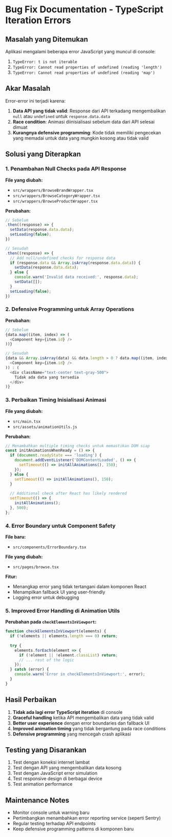 # Bug Fix Documentation - TypeScript Iteration Errors

## Masalah yang Ditemukan

Aplikasi mengalami beberapa error JavaScript yang muncul di console:

1. `TypeError: t is not iterable` 
2. `TypeError: Cannot read properties of undefined (reading 'length')`
3. `TypeError: Cannot read properties of undefined (reading 'map')`

## Akar Masalah

Error-error ini terjadi karena:

1. **Data API yang tidak valid**: Response dari API terkadang mengembalikan `null` atau `undefined` untuk `response.data.data`
2. **Race condition**: Animasi diinisialisasi sebelum data dari API selesai dimuat
3. **Kurangnya defensive programming**: Kode tidak memiliki pengecekan yang memadai untuk data yang mungkin kosong atau tidak valid

## Solusi yang Diterapkan

### 1. Penambahan Null Checks pada API Response

**File yang diubah:**
- `src/wrappers/BrowseBrandWrapper.tsx`
- `src/wrappers/BrowseCategoryWrapper.tsx` 
- `src/wrappers/BrowseProductWrapper.tsx`

**Perubahan:**
```typescript
// Sebelum
.then((response) => {
  setData(response.data.data);
  setLoading(false);
})

// Sesudah
.then((response) => {
  // Add null/undefined checks for response data
  if (response.data && Array.isArray(response.data.data)) {
    setData(response.data.data);
  } else {
    console.warn('Invalid data received:', response.data);
    setData([]);
  }
  setLoading(false);
})
```

### 2. Defensive Programming untuk Array Operations

**Perubahan:**
```typescript
// Sebelum
{data.map((item, index) => (
  <Component key={item.id} />
))}

// Sesudah
{data && Array.isArray(data) && data.length > 0 ? data.map((item, index) => (
  <Component key={item.id} />
)) : (
  <div className="text-center text-gray-500">
    Tidak ada data yang tersedia
  </div>
)}
```

### 3. Perbaikan Timing Inisialisasi Animasi

**File yang diubah:**
- `src/main.tsx`
- `src/assets/animationUtils.js`

**Perubahan:**
```typescript
// Menambahkan multiple timing checks untuk memastikan DOM siap
const initAnimationsWhenReady = () => {
  if (document.readyState === 'loading') {
    document.addEventListener('DOMContentLoaded', () => {
      setTimeout(() => initAllAnimations(), 150);
    });
  } else {
    setTimeout(() => initAllAnimations(), 150);
  }
  
  // Additional check after React has likely rendered
  setTimeout(() => {
    initAllAnimations();
  }, 500);
};
```

### 4. Error Boundary untuk Component Safety

**File baru:**
- `src/components/ErrorBoundary.tsx`

**File yang diubah:**
- `src/pages/browse.tsx`

**Fitur:**
- Menangkap error yang tidak tertangani dalam komponen React
- Menampilkan fallback UI yang user-friendly
- Logging error untuk debugging

### 5. Improved Error Handling di Animation Utils

**Perubahan pada `checkElementsInViewport`:**
```javascript
function checkElementsInViewport(elements) {
  if (!elements || elements.length === 0) return;
  
  try {
    elements.forEach(element => {
      if (!element || !element.classList) return;
      // ... rest of the logic
    });
  } catch (error) {
    console.warn('Error in checkElementsInViewport:', error);
  }
}
```

## Hasil Perbaikan

1. **Tidak ada lagi error TypeScript iteration** di console
2. **Graceful handling** ketika API mengembalikan data yang tidak valid
3. **Better user experience** dengan error boundaries dan fallback UI
4. **Improved animation timing** yang tidak bergantung pada race conditions
5. **Defensive programming** yang mencegah crash aplikasi

## Testing yang Disarankan

1. Test dengan koneksi internet lambat
2. Test dengan API yang mengembalikan data kosong
3. Test dengan JavaScript error simulation
4. Test responsive design di berbagai device
5. Test animation performance

## Maintenance Notes

- Monitor console untuk warning baru
- Pertimbangkan menambahkan error reporting service (seperti Sentry)
- Regular testing terhadap API endpoints
- Keep defensive programming patterns di komponen baru

